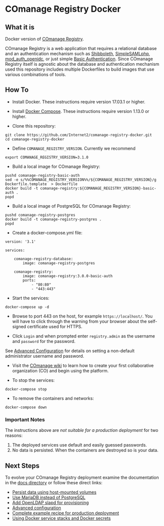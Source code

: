 <!--
COmanage Registry Docker documentation

Portions licensed to the University Corporation for Advanced Internet
Development, Inc. ("UCAID") under one or more contributor license agreements.
See the NOTICE file distributed with this work for additional information
regarding copyright ownership.

UCAID licenses this file to you under the Apache License, Version 2.0
(the "License"); you may not use this file except in compliance with the
License. You may obtain a copy of the License at:

http://www.apache.org/licenses/LICENSE-2.0

Unless required by applicable law or agreed to in writing, software
distributed under the License is distributed on an "AS IS" BASIS,
WITHOUT WARRANTIES OR CONDITIONS OF ANY KIND, either express or implied.
See the License for the specific language governing permissions and
limitations under the License.
-->

# COmanage Registry Docker

## What it is
Docker version of [COmanage
Registry](https://spaces.internet2.edu/display/COmanage/Home).

COmanage Registry is a web application that requires a relational database
and an authentication mechanism such as 
[Shibboleth](http://shibboleth.net/products/service-provider.html), 
[SimpleSAMLphp](https://simplesamlphp.org/), 
[mod_auth_openidc](https://github.com/pingidentity/mod_auth_openidc),
or just simple [Basic Authentication](https://httpd.apache.org/docs/2.4/mod/mod_auth_basic.html).
Since COmanage Registry itself is agnostic about the database and authentication
mechanism used this repository includes multiple Dockerfiles to build images that use various
combinations of tools.

## How To

* Install Docker. These instructions require version 17.03.1 or higher.

* Install [Docker Compose](https://docs.docker.com/compose/). These instructions require 
version 1.13.0 or higher.

* Clone this repository:

```
git clone https://github.com/Internet2/comanage-registry-docker.git
cd comanage-registry-docker
```

* Define `COMANAGE_REGISTRY_VERSION`. Currently we recommend

```
export COMANAGE_REGISTRY_VERSION=3.1.0
```

* Build a local image for COmanage Registry:

```
pushd comanage-registry-basic-auth
sed -e s/%%COMANAGE_REGISTRY_VERSION%%/${COMANAGE_REGISTRY_VERSION}/g Dockerfile.template  > Dockerfile
docker build -t comanage-registry:${COMANAGE_REGISTRY_VERSION}-basic-auth .
popd
```

* Build a local image of PostgreSQL for COmanage Registry:
```
pushd comanage-registry-postgres
docker build -t comanage-registry-postgres .
popd
```
* Create a docker-compose.yml file:
```
version: '3.1'

services:

    comanage-registry-database:
        image: comanage-registry-postgres

    comanage-registry:
        image: comanage-registry:3.0.0-basic-auth
        ports:
            - "80:80"
            - "443:443"
```

* Start the services:
```
docker-compose up -d
```

* Browse to port 443 on the host, for example `https://localhost/`. You will have to
  click through the warning from your browser about the self-signed certificate used
  for HTTPS.

* Click `Login` and when prompted enter `registry.admin` as the username and `password`
for the password. 

See [Advanced Configuration](docs/advanced-configuration.md) 
for details on setting a non-default administrator username and password.

* Visit the [COmanage wiki](https://spaces.internet2.edu/display/COmanage/Setting+Up+Your+First+CO)
to learn how to create your first collaborative organization (CO) and begin using
the platform.

* To stop the services:
```
docker-compose stop
```

* To remove the containers and networks:
```
docker-compose down
```

### Important Notes
The instructions above are *not suitable for a production deployment* for two reasons:

1. The deployed services use default and easily guessed passwords.
2. No data is persisted. When the containers are destroyed so is your data.

## Next Steps
To evolve your COmanage Registry deployment examine the documentation
in the [docs directory](docs/README.md) or follow these direct links:

* [Persist data using host-mounted volumes](docs/basic-auth-postgres-persist.md)
* [Use MariaDB instead of PostgreSQL](docs/basic-auth-mariadb-persist.md)
* [Add OpenLDAP slapd for provisioning](docs/openldap-slapd.md)
* [Advanced configuration](docs/advanced-configuration.md)
* [Complete example recipe for production deployment](docs/shibboleth-sp-postgres-compose.md)
* [Using Docker service stacks and Docker secrets](docs/mod-auth-oidc-mariadb-stacks.md)






